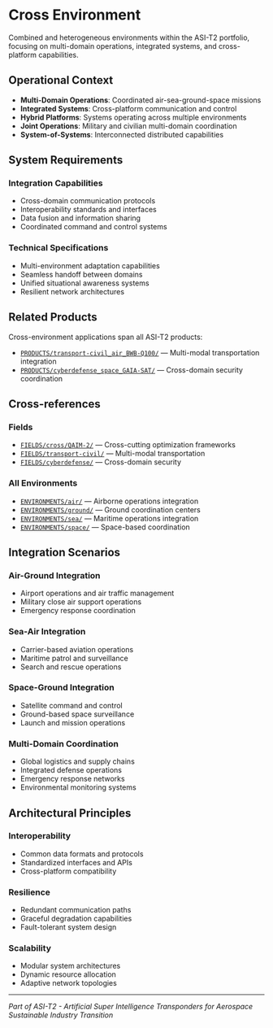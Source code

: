 # Cross Environment

Combined and heterogeneous environments within the ASI-T2 portfolio, focusing on multi-domain operations, integrated systems, and cross-platform capabilities.

## Operational Context

- **Multi-Domain Operations**: Coordinated air-sea-ground-space missions
- **Integrated Systems**: Cross-platform communication and control
- **Hybrid Platforms**: Systems operating across multiple environments
- **Joint Operations**: Military and civilian multi-domain coordination
- **System-of-Systems**: Interconnected distributed capabilities

## System Requirements

### Integration Capabilities
- Cross-domain communication protocols
- Interoperability standards and interfaces
- Data fusion and information sharing
- Coordinated command and control systems

### Technical Specifications
- Multi-environment adaptation capabilities
- Seamless handoff between domains
- Unified situational awareness systems
- Resilient network architectures

## Related Products

Cross-environment applications span all ASI-T2 products:
- [`PRODUCTS/transport-civil_air_BWB-Q100/`](../../PRODUCTS/transport-civil_air_BWB-Q100/) — Multi-modal transportation integration
- [`PRODUCTS/cyberdefense_space_GAIA-SAT/`](../../PRODUCTS/cyberdefense_space_GAIA-SAT/) — Cross-domain security coordination

## Cross-references

### Fields
- [`FIELDS/cross/QAIM-2/`](../../FIELDS/cross/QAIM-2/) — Cross-cutting optimization frameworks
- [`FIELDS/transport-civil/`](../../FIELDS/transport-civil/) — Multi-modal transportation
- [`FIELDS/cyberdefense/`](../../FIELDS/cyberdefense/) — Cross-domain security

### All Environments
- [`ENVIRONMENTS/air/`](../Air/) — Airborne operations integration
- [`ENVIRONMENTS/ground/`](../Ground/) — Ground coordination centers
- [`ENVIRONMENTS/sea/`](../Sea/) — Maritime operations integration
- [`ENVIRONMENTS/space/`](../Space/) — Space-based coordination

## Integration Scenarios

### Air-Ground Integration
- Airport operations and air traffic management
- Military close air support operations
- Emergency response coordination

### Sea-Air Integration
- Carrier-based aviation operations
- Maritime patrol and surveillance
- Search and rescue operations

### Space-Ground Integration
- Satellite command and control
- Ground-based space surveillance
- Launch and mission operations

### Multi-Domain Coordination
- Global logistics and supply chains
- Integrated defense operations
- Emergency response networks
- Environmental monitoring systems

## Architectural Principles

### Interoperability
- Common data formats and protocols
- Standardized interfaces and APIs
- Cross-platform compatibility

### Resilience
- Redundant communication paths
- Graceful degradation capabilities
- Fault-tolerant system design

### Scalability
- Modular system architectures
- Dynamic resource allocation
- Adaptive network topologies

---

*Part of ASI-T2 - Artificial Super Intelligence Transponders for Aerospace Sustainable Industry Transition*
